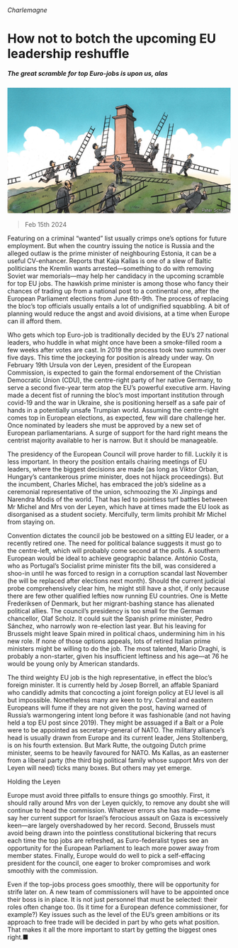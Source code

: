 ###### Charlemagne

# How not to botch the upcoming EU leadership reshuffle 

##### The great scramble for top Euro-jobs is upon us, alas 

![image](images/20240217_EUD000.jpg) 

> Feb 15th 2024 

Featuring on a criminal “wanted” list usually crimps one’s options for future employment. But when the country issuing the notice is Russia and the alleged outlaw is the prime minister of neighbouring Estonia, it can be a useful CV-enhancer. Reports that Kaja Kallas is one of a slew of Baltic politicians the Kremlin wants arrested—something to do with removing Soviet war memorials—may help her candidacy in the upcoming scramble for top EU jobs. The hawkish prime minister is among those who fancy their chances of trading up from a national post to a continental one, after the European Parliament elections from June 6th-9th. The process of replacing the bloc’s top officials usually entails a lot of undignified squabbling. A bit of planning would reduce the angst and avoid divisions, at a time when Europe can ill afford them.

Who gets which top Euro-job is traditionally decided by the EU’s 27 national leaders, who huddle in what might once have been a smoke-filled room a few weeks after votes are cast. In 2019 the process took two summits over five days. This time the jockeying for position is already under way. On February 19th Ursula von der Leyen, president of the European Commission, is expected to gain the formal endorsement of the Christian Democratic Union (CDU), the centre-right party of her native Germany, to serve a second five-year term atop the EU’s powerful executive arm. Having made a decent fist of running the bloc’s most important institution through covid-19 and the war in Ukraine, she is positioning herself as a safe pair of hands in a potentially unsafe Trumpian world. Assuming the centre-right comes top in European elections, as expected, few will dare challenge her. Once nominated by leaders she must be approved by a new set of European parliamentarians. A surge of support for the hard right means the centrist majority available to her is narrow. But it should be manageable.

The presidency of the European Council will prove harder to fill. Luckily it is less important. In theory the position entails chairing meetings of EU leaders, where the biggest decisions are made (as long as Viktor Orban, Hungary’s cantankerous prime minister, does not hijack proceedings). But the incumbent, Charles Michel, has embraced the job’s sideline as a ceremonial representative of the union, schmoozing the Xi Jinpings and Narendra Modis of the world. That has led to pointless turf battles between Mr Michel and Mrs von der Leyen, which have at times made the EU look as disorganised as a student society. Mercifully, term limits prohibit Mr Michel from staying on. 

Convention dictates the council job be bestowed on a sitting EU leader, or a recently retired one. The need for political balance suggests it must go to the centre-left, which will probably come second at the polls. A southern European would be ideal to achieve geographic balance. António Costa, who as Portugal’s Socialist prime minister fits the bill, was considered a shoo-in until he was forced to resign in a corruption scandal last November (he will be replaced after elections next month). Should the current judicial probe comprehensively clear him, he might still have a shot, if only because there are few other qualified lefties now running EU countries. One is Mette Frederiksen of Denmark, but her migrant-bashing stance has alienated political allies. The council’s presidency is too small for the German chancellor, Olaf Scholz. It could suit the Spanish prime minister, Pedro Sánchez, who narrowly won re-election last year. But his leaving for Brussels might leave Spain mired in political chaos, undermining him in his new role. If none of those options appeals, lots of retired Italian prime ministers might be willing to do the job. The most talented, Mario Draghi, is probably a non-starter, given his insufficient leftiness and his age—at 76 he would be young only by American standards.

The third weighty EU job is the high representative, in effect the bloc’s foreign minister. It is currently held by Josep Borrell, an affable Spaniard who candidly admits that concocting a joint foreign policy at EU level is all but impossible. Nonetheless many are keen to try. Central and eastern Europeans will fume if they are not given the post, having warned of Russia’s warmongering intent long before it was fashionable (and not having held a top EU post since 2019). They might be assuaged if a Balt or a Pole were to be appointed as secretary-general of NATO. The military alliance’s head is usually drawn from Europe and its current leader, Jens Stoltenberg, is on his fourth extension. But Mark Rutte, the outgoing Dutch prime minister, seems to be heavily favoured for NATO. Ms Kallas, as an easterner from a liberal party (the third big political family whose support Mrs von der Leyen will need) ticks many boxes. But others may yet emerge.

Holding the Leyen

Europe must avoid three pitfalls to ensure things go smoothly. First, it should rally around Mrs von der Leyen quickly, to remove any doubt she will continue to head the commission. Whatever errors she has made—some say her current support for Israel’s ferocious assault on Gaza is excessively keen—are largely overshadowed by her record. Second, Brussels must avoid being drawn into the pointless constitutional bickering that recurs each time the top jobs are refreshed, as Euro-federalist types see an opportunity for the European Parliament to leach more power away from member states. Finally, Europe would do well to pick a self-effacing president for the council, one eager to broker compromises and work smoothly with the commission.

Even if the top-jobs process goes smoothly, there will be opportunity for strife later on. A new team of commissioners will have to be appointed once their boss is in place. It is not just personnel that must be selected: their roles often change too. (Is it time for a European defence commissioner, for example?) Key issues such as the level of the EU’s green ambitions or its approach to free trade will be decided in part by who gets what position. That makes it all the more important to start by getting the biggest ones right.■






